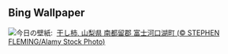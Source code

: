 ## Bing Wallpaper
![](https://www.bing.com/th?id=OHR.Lidong2023_JA-JP3829424254_UHD.jpg&w=1000)今日の壁紙: &nbsp;[干し柿, 山梨県 南都留郡 富士河口湖町 (© STEPHEN FLEMING/Alamy Stock Photo)](https://www.bing.com/th?id=OHR.Lidong2023_JA-JP3829424254_UHD.jpg)
<br><br/>
